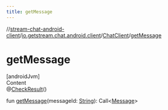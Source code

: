 ```yaml
---
title: getMessage
---
```

//[stream-chat-android-client](../../../index.md)/[io.getstream.chat.android.client](../index.md)/[ChatClient](index.md)/[getMessage](getMessage.md)



# getMessage  
[androidJvm]  
Content  
@[CheckResult](https://developer.android.com/reference/kotlin/androidx/annotation/CheckResult.html)()  
  
fun [getMessage](getMessage.md)(messageId: [String](https://kotlinlang.org/api/latest/jvm/stdlib/kotlin/-string/index.html)): Call&lt;[Message](../../io.getstream.chat.android.client.models/Message/index.md)&gt;  



